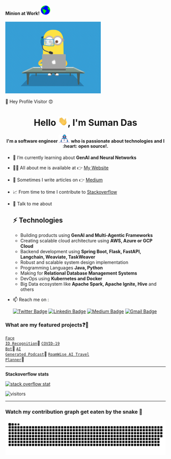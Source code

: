 #### Minion at Work!&nbsp;<img src="https://github.com/sumanentc/sumanentc/blob/master/assets/Earth.gif" width="30">

<img src="https://github.com/sumanentc/sumanentc/blob/master/assets/minion.gif" width="300">

:rainbow: Hey Profile Visitor 😍

<h1 align="center">Hello <img src="https://github.com/sumanentc/sumanentc/blob/master/assets/Hi.gif" width="30">, I'm Suman Das</h1>
<h4 align="center">I'm a software engineer <img src="https://github.com/sumanentc/sumanentc/blob/master/assets/Developer.gif" width="35">‍ who is passionate about technologies and I :heart: open source!.</h4>

- 📖 I’m currently learning about **GenAI and Neural Networks**
- 👨‍💻 All about me is available at 👉 [My Website](https://sumanentc.github.io/)
- 📝 Sometimes I write articles on 👉 [Medium](https://dassum.medium.com/)
- 📈 From time to time I contribute to [Stackoverflow](https://stackoverflow.com/users/6805190/dassum?tab=profile)
- 💬 Talk to me about
  ## ⚡ Technologies
    - Building products using **GenAI and Multi-Agentic Frameworks**
    - Creating scalable cloud architecture using **AWS, Azure or GCP Cloud**
    - Backend development using **Spring Boot, Flask, FastAPI, Langchain, Weaviate, TaskWeaver**
    - Robust and scalable system design implementation
    - Programming Languages **Java, Python**
    - Making for **Relational Database Management Systems**
    - DevOps using **Kubernetes and Docker**
    - Big Data ecosystem like **Apache Spark, Apache Ignite, Hive** and others

- 📫 Reach me on :

  [![Twitter Badge](https://img.shields.io/badge/-@dassum_-1ca0f1?style=flat-square&labelColor=1ca0f1&logo=twitter&logoColor=white&link=https://twitter.com/techie_das)](https://twitter.com/dassum_)
  [![Linkedin Badge](https://img.shields.io/badge/-dassum-blue?style=flat-square&logo=Linkedin&logoColor=white&link=https://www.linkedin.com/in/dassum/)](https://www.linkedin.com/in/dassum/)
  [![Medium Badge](https://img.shields.io/badge/-@SumanDas-03a57a?style=flat-square&labelColor=000000&logo=Medium&link=https://dassum.medium.com/)](https://medium.com/@dassum)
  [![Gmail Badge](https://img.shields.io/badge/-sumanentc@gmail.com-c14438?style=flat-square&logo=Gmail&logoColor=white&link=mailto:sumanentc@gmail.com)](mailto:sumanentc@gmail.com)

### What are my featured projects:question::rocket:

<code>[Face ID Recognition](https://github.com/sumanentc/Machine-Learning-with-Python/tree/main/Face-ID-Recognition)</code>:guard:
<code>[COVID-19 Bot](https://github.com/sumanentc/COVID-19-bot)</code>:robot:
<code>[AI Generated Podcast](https://github.com/sumanentc/Machine-Learning-with-Python/tree/main/GenerativeAI/Generate-Podcast)</code>:robot:
<code>[RoamWise AI Travel Planner](https://github.com/sumanentc/travel-planner)</code>:robot:

--------------------------------------------------------------------------------------------------------------------------------------------------------------------

<strong>Stackoverflow stats</strong>

<a href="https://github.com/sumanentc/so-stats"><img height="200" src="https://so-stats-kurt-liao.vercel.app/api?user=6805190&theme=azure" alt="stack overflow stat"></a>


![visitors](https://visitor-badge.glitch.me/badge?page_id=sumanentc)

--------------------------------------------------------------------------------------------------------------------------------------------------------------------

### Watch my contribution graph get eaten by the snake 🐍

<!-- platane/snk works, it just puts it on a new branch -->
![sumanentc snake gif](https://github.com/sumanentc/sumanentc/blob/output/github-contribution-grid-snake.svg)
